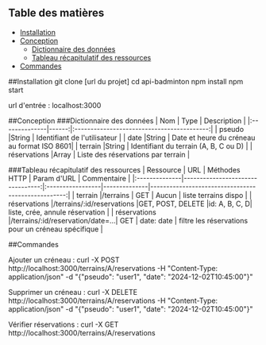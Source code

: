 ## Table des matières
- [Installation](#Installation)
- [Conception](#Conception)
  - [Dictionnaire des données](#Dictionnaire)
  - [Tableau récapitulatif des ressources](#Tableau)
- [Commandes](#Commandes)

##Installation
git clone [url du projet]
cd api-badminton
npm install
npm start

url d'entrée : localhost:3000

##Conception 
###Dictionnaire des données
| Nom           | Type  | Description                                |
|:--------------|------:|:------------------------------------------:|
| pseudo        |String | Identifiant de l'utilisateur               |
| date          |String | Date et heure du créneau au format ISO 8601|
| terrain       |String | Identifiant du terrain (A, B, C ou D)      |
| réservations  |Array  | Liste des réservations par terrain         |

###Tableau récapitulatif des ressources
| Ressource     | URL                              | Méthodes HTTP    | Param d'URL  | Commentaire                                        |
|:--------------|---------------------------------:|:-----------------|--------------|---------------------------------------------------:| 
| terrain       |/terrains                         |    GET           | Aucun        | liste terrains dispo                               |
| réservations  |/terrains/:id/reservations        |GET, POST, DELETE |id: A, B, C, D| liste, crée, annule réservation                    |
| réservations  |/terrains/:id/reservation/date=...| GET              | date: date   | filtre les réservations pour un créneau spécifique |


##Commandes 

Ajouter un créneau :
curl -X POST http://localhost:3000/terrains/A/reservations -H "Content-Type: application/json" -d "{"pseudo": "user1", "date": "2024-12-02T10:45:00"}"

Supprimer un créneau :
curl -X DELETE http://localhost:3000/terrains/A/reservations -H "Content-Type: application/json" -d "{"pseudo": "user1", "date": "2024-12-02T10:45:00"}"

Vérifier réservations : 
curl -X GET http://localhost:3000/terrains/A/reservations
